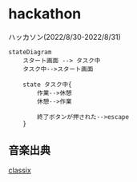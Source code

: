 # hackathon

ハッカソン(2022/8/30-2022/8/31)

```Mermaid
stateDiagram
    スタート画面 --> タスク中
    タスク中-->スタート画面

    state タスク中{
        作業-->休憩
        休憩-->作業

        終了ボタンが押された-->escape
    }

```

## 音楽出典
[classix](https://classix.sitefactory.info/downmp3.html#a01)